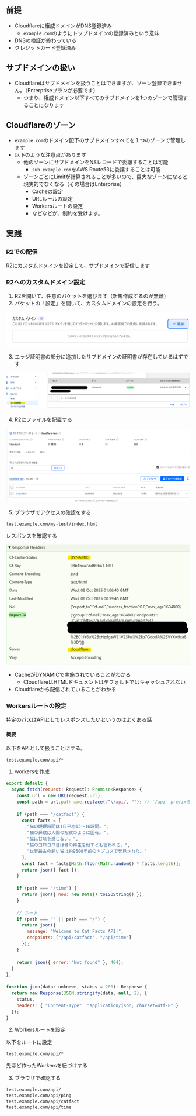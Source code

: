 ## 前提
- Cloudflareに権威ドメインがDNS登録済み
  - `example.com`のようにトップドメインの登録済みという意味
- DNSの検証が終わっている
- クレジットカード登録済み

## サブドメインの扱い
- Cloudflareはサブドメインを扱うことはできますが、ゾーン登録できません。（Enterpriseプランが必要です）
  - つまり、権威ドメイン以下すべてのサブドメインを1つのゾーンで管理することになります

## Cloudflareのゾーン
- `example.com`のドメイン配下のサブドメインすべてを１つのゾーンで管理します
- 以下のような注意点があります
  - 他のゾーンにサブドメインをNSレコードで委譲することは可能
    - `sub.example.com`をAWS Route53に委譲することは可能
  - ゾーンごとにLimitが計算されることが多いので、巨大なゾーンになると現実的でなくなる（その場合はEnterprise）
    - Cacheの設定
    - URLルールの設定
    - Workersルートの設定
    - などなどが、制約を受けます。

## 実践

### R2での配信
R2にカスタムドメインを設定して、サブドメインで配信します

### R2へのカスタムドメイン設定

1. R2を開いて、任意のバケットを選びます（新規作成するのが無難）
2. バケットの「設定」を開いて、カスタムドメインの設定を行う。

<img src="./docs/images/r2-custom-domain.png" />

3. エッジ証明書の部分に追加したサブドメインの証明書が存在しているはずです

<img src="./docs/images/edge-certification.png" />

4. R2にファイルを配置する

<img src="./docs/images/r2-objects.png" />

5. ブラウザでアクセスの確認をする

```
test.example.com/my-test/index.html
```

レスポンスを確認する

<img src="./docs/images/r2-response-header.png" />

- CacheがDYNAMICで実施されていることがわかる
  - CloudflareはHTMLドキュメントはデフォルトではキャッシュされない
- Cloudflareから配信されていることがわかる

### Workersルートの設定

特定のパスはAPIとしてレスポンスしたいというのはよくある話

#### 概要
以下をAPIとして扱うことにする。
```
test.example.com/api/*
```

1. workersを作成

```javascript
export default {
  async fetch(request: Request): Promise<Response> {
    const url = new URL(request.url);
    const path = url.pathname.replace(/^\/api/, ""); // `/api` prefixを除去

    if (path === "/catfact") {
      const facts = [
        "猫の睡眠時間は1日平均13〜16時間。",
        "猫の鼻紋は人間の指紋のように固有。",
        "猫は甘味を感じない。",
        "猫のゴロゴロ音は骨の再生を促すとも言われる。",
        "世界最古の飼い猫は約9500年前のキプロスで発見された。"
      ];
      const fact = facts[Math.floor(Math.random() * facts.length)];
      return json({ fact });
    }

    if (path === "/time") {
      return json({ now: new Date().toISOString() });
    }

    // ルート
    if (path === "" || path === "/") {
      return json({
        message: "Welcome to Cat Facts API!",
        endpoints: ["/api/catfact", "/api/time"]
      });
    }

    return json({ error: "Not found" }, 404);
  }
};

function json(data: unknown, status = 200): Response {
  return new Response(JSON.stringify(data, null, 2), {
    status,
    headers: { "Content-Type": "application/json; charset=utf-8" }
  });
}

```

2. Workersルートを設定

以下をルートに設定
```
test.example.com/api/*
```

先ほど作ったWorkersを紐づけする

3. ブラウザで確認する

```
test.example.com/api/
test.example.com/api/ping
test.example.com/api/catfact
test.example.com/api/time
```


